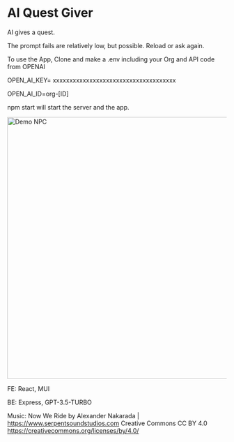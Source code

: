 # AI Quest Giver
AI gives a quest.

The prompt fails are relatively low, but possible. Reload or ask again.

To use the App, Clone and make a .env including your Org and API code from OPENAI

OPEN_AI_KEY= xxxxxxxxxxxxxxxxxxxxxxxxxxxxxxxxxxxxx

OPEN_AI_ID=org-[ID]


npm start will start the server and the app.

<img src="https://github.com/lmlassiter/metafarce/blob/main/Quest_Giver_Demo.gif" alt="Demo NPC" width="600">

FE: React, MUI

BE: Express, GPT-3.5-TURBO






Music: Now We Ride by Alexander Nakarada | https://www.serpentsoundstudios.com
Creative Commons CC BY 4.0
https://creativecommons.org/licenses/by/4.0/
 